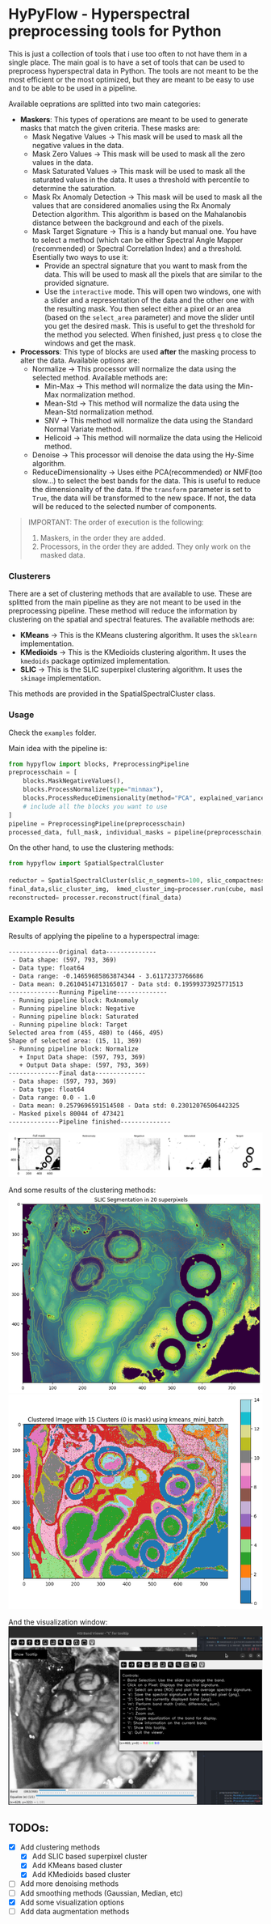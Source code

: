 # HyPyFlow - Hyperspectral preprocessing tools for Python

This is just a collection of tools that i use too often to not have them in a single place. The main goal is to have a set of tools that can be used to preprocess hyperspectral data in Python. The tools are not meant to be the most efficient or the most optimized, but they are meant to be easy to use and to be able to be used in a pipeline.

Available oeprations are splitted into two main categories:
* **Maskers**: This types of operations are meant to be used to generate masks that match the given criteria. These masks are:
  * Mask Negative Values -> This mask will be used to mask all the negative values in the data.
  * Mask Zero Values -> This mask will be used to mask all the zero values in the data.
  * Mask Saturated Values -> This mask will be used to mask all the saturated values in the data. It uses a threshold with percentile to determine the saturation.
  * Mask Rx Anomaly Detection -> This mask will be used to mask all the values that are considered anomalies using the Rx Anomaly Detection algorithm. This algorithm is based on the Mahalanobis distance between the background and each of the pixels.
  * Mask Target Signature -> This is a handy but manual one. You have to select a method (which can be either Spectral Angle Mapper (recommended) or Spectral Correlation Index) and a threshold. Esentially two ways to use it:
    * Provide an spectral signature that you want to mask from the data. This will be used to mask all the pixels that are similar to the provided signature.
    * Use the `interactive` mode. This will open two windows, one with a slider and a representation of the data and the other one with the resulting mask. You then select either a pixel or an area (based on the `select_area` parameter) and move the slider until you get the desired mask. This is useful to get the threshold for the method you selected. When finished, just press `q` to close the windows and get the mask.
* **Processors**: This type of blocks are used **after** the masking process to alter the data. Available options are:
  * Normalize -> This processor will normalize the data using the selected method. Available methods are:
    * Min-Max -> This method will normalize the data using the Min-Max normalization method.
    * Mean-Std -> This method will normalize the data using the Mean-Std normalization method.
    * SNV -> This method will normalize the data using the Standard Normal Variate method.
    * Helicoid -> This method will normalize the data using the Helicoid method.
  * Denoise -> This processor will denoise the data using the Hy-Sime algorithm.
  * ReduceDimensionality -> Uses eithe PCA(recommended) or NMF(too slow...) to select the best bands for the data. This is useful to reduce the dimensionality of the data. If the `transform` parameter is set to `True`, the data will be transformed to the new space. If not, the data will be reduced to the selected number of components.


> IMPORTANT: The order of execution is the following:
> 1. Maskers, in the order they are added.
> 2. Processors, in the order they are added. They only work on the masked data.


### Clusterers

There are a set of clustering methods that are available to use. These are splitted from the main pipeline as they are not meant to be used in the preprocessing pipeline. These method will reduce the information by clustering on the spatial and spectral features. The available methods are:
* **KMeans** -> This is the KMeans clustering algorithm. It uses the `sklearn` implementation.
* **KMedioids** -> This is the KMedioids clustering algorithm. It uses the `kmedoids` package optimized implementation.
* **SLIC** -> This is the SLIC superpixel clustering algorithm. It uses the `skimage` implementation.

This methods are provided in the SpatialSpectralCluster class.

### Usage

Check the `examples` folder.

Main idea with the pipeline is:
```python
from hypyflow import blocks, PreprocessingPipeline
preprocesschain = [
    blocks.MaskNegativeValues(),
    blocks.ProcessNormalize(type="minmax"),
    blocks.ProcessReduceDimensionality(method="PCA", explained_variance_threshold=98),
    # include all the blocks you want to use
]
pipeline = PreprocessingPipeline(preprocesschain)
processed_data, full_mask, individual_masks = pipeline(preprocesschain, verbose=True, plot_masks=True)
``` 

On the other hand, to use the clustering methods:
```python
from hypyflow import SpatialSpectralCluster

reductor = SpatialSpectralCluster(slic_n_segments=100, slic_compactness=0.1, k_n_clusters=40, k_method="kmedoids", kmed_metric=SAM_metric)
final_data,slic_cluster_img,  kmed_cluster_img=processer.run(cube, mask=full_mask, plot=True)
reconstructed= processer.reconstruct(final_data)
```

### Example Results

Results of applying the pipeline to a hyperspectral image:

```
--------------Original data--------------
 - Data shape: (597, 793, 369)
 - Data type: float64
 - Data range: -0.14659685863874344 - 3.61172373766686
 - Data mean: 0.26104514713165017 - Data std: 0.19599373925771513
--------------Running Pipeline--------------
 - Running pipeline block: RxAnomaly
 - Running pipeline block: Negative
 - Running pipeline block: Saturated
 - Running pipeline block: Target
Selected area from (455, 480) to (466, 495)
Shape of selected area: (15, 11, 369)
 - Running pipeline block: Normalize
   + Input Data shape: (597, 793, 369)
   + Output Data shape: (597, 793, 369)
--------------Final data--------------
 - Data shape: (597, 793, 369)
 - Data type: float64
 - Data range: 0.0 - 1.0
 - Data mean: 0.2579696591514508 - Data std: 0.23012076506442325
 - Masked pixels 80044 of 473421
--------------Pipeline finished--------------
```

![Masking process](examples/image.png)

And some results of the clustering methods:
![SLIC superpixels](examples/image-1.png)
![Kmeans clustering](examples/image-2.png)

And the visualization window:
![Visualization window](examples/image-3.png)

## TODOs:
- [X] Add clustering methods 
    - [X] Add SLIC based superpixel cluster
    - [X] Add KMeans based cluster
    - [X] Add KMedioids based cluster
- [ ] Add more denoising methods
- [ ] Add smoothing methods (Gaussian, Median, etc)
- [X] Add some visualization options
- [ ] Add data augmentation methods
